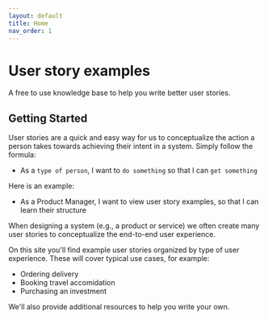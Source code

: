 ```yaml
---
layout: default
title: Home
nav_order: 1
---
```


# User story examples 

A free to use knowledge base to help you write better user stories.

## Getting Started

User stories are a quick and easy way for us to conceptualize the action a person takes towards achieving their intent in a system. Simply follow the formula:

- As a `type of person`, I want to `do something` so that I can `get something`

Here is an example:

- As a Product Manager, I want to view user story examples, so that I can learn their structure

When designing a system (e.g., a product or service) we often create many user stories to conceptualize the end-to-end user experience.

On this site you'll find example user stories organized by type of user experience. These will cover typical use cases, for example:

- Ordering delivery
- Booking travel accomidation
- Purchasing an investment

We'll also provide additional resources to help you write your own.
